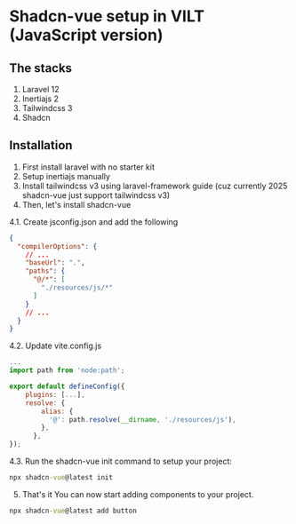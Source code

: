 # Shadcn-vue setup in VILT (JavaScript version)

## The stacks
1. Laravel 12
2. Inertiajs 2
3. Tailwindcss 3
4. Shadcn

## Installation
1. First install laravel with no starter kit
2. Setup inertiajs manually
3. Install tailwindcss v3 using laravel-framework guide (cuz currently 2025 shadcn-vue just support tailwindcss v3)
4. Then, let's install shadcn-vue

4.1. Create jsconfig.json and add the following
```json
{
  "compilerOptions": {
    // ...
    "baseUrl": ".",
    "paths": {
      "@/*": [
        "./resources/js/*"
      ]
    }
    // ...
  }
}
```

4.2. Update vite.config.js
```js
...
import path from 'node:path';

export default defineConfig({
    plugins: [...],
    resolve: {
        alias: {
          '@': path.resolve(__dirname, './resources/js'),
        },
      },
});
```

4.3. Run the shadcn-vue init command to setup your project:
```cmd
npx shadcn-vue@latest init
```

5. That's it
You can now start adding components to your project.
```cmd
npx shadcn-vue@latest add button
```

